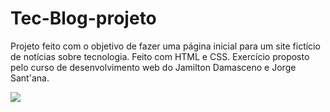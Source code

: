 # Tec-Blog-projeto
Projeto feito com o objetivo de fazer uma página inicial para um site fictício de notícias sobre tecnologia. Feito com HTML e CSS. Exercício proposto pelo curso de desenvolvimento web do Jamilton Damasceno e Jorge Sant'ana.

<img src="./src/assets/edited.png" />
